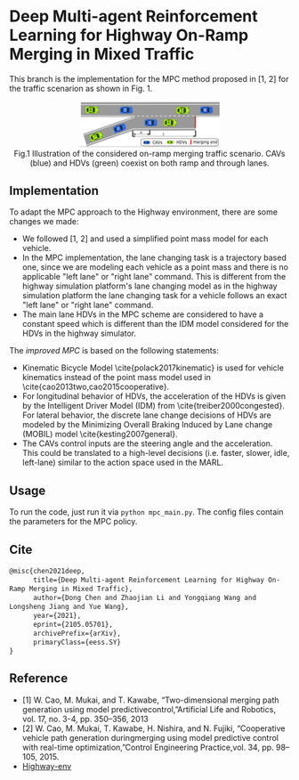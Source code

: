 # Deep Multi-agent Reinforcement Learning for Highway On-Ramp Merging in Mixed Traffic

This branch is the implementation for the MPC method proposed in [1, 2] for the traffic scenarion as shown in Fig. 1.



<p align="center">
     <img src="docs/on-ramp.png" alt="output_example" width="50%" height="50%">
     <br>Fig.1 Illustration of the considered on-ramp merging traffic scenario. CAVs (blue) and HDVs (green) coexist on both ramp and through lanes.
</p>

## Implementation
To adapt the MPC approach to the Highway environment, there are some changes we made:
- We followed [1, 2] and used a simplified point mass model for each vehicle.
- In the MPC implementation, the lane changing task is a trajectory based one, since we are modeling each vehicle as a point mass and there is no applicable "left lane" or "right lane" command. This is different from the highway simulation platform's lane changing model as in the highway simulation platform the lane changing task for a vehicle follows an exact "left lane" or "right lane" command.
- The main lane HDVs in the MPC scheme are considered to have a constant speed which is different than the IDM model considered for the HDVs in the highway simulator.

The *improved MPC* is based on the following statements:
- Kinematic Bicycle Model \cite{polack2017kinematic} is used for vehicle kinematics instead of the point mass model used in \cite{cao2013two,cao2015cooperative}.
- For longitudinal behavior of HDVs, the acceleration of the HDVs is given by the Intelligent Driver Model (IDM) from \cite{treiber2000congested}. For lateral behavior, the discrete lane change decisions of HDVs are modeled by the Minimizing Overall Braking Induced by Lane change (MOBIL) model \cite{kesting2007general}.
- The CAVs control inputs are the steering angle and the acceleration. This could be translated to a high-level decisions (i.e. faster, slower, idle, left-lane) similar to the action space used in the MARL.

## Usage
To run the code, just run it via `python mpc_main.py`.  The config files contain the parameters for the MPC policy.


## Cite
```
@misc{chen2021deep,
      title={Deep Multi-agent Reinforcement Learning for Highway On-Ramp Merging in Mixed Traffic}, 
      author={Dong Chen and Zhaojian Li and Yongqiang Wang and Longsheng Jiang and Yue Wang},
      year={2021},
      eprint={2105.05701},
      archivePrefix={arXiv},
      primaryClass={eess.SY}
}
```

## Reference
- [1] W. Cao, M. Mukai, and T. Kawabe, “Two-dimensional merging path generation using model predictivecontrol,”Artificial Life and Robotics, vol. 17, no. 3-4, pp. 350–356, 2013
- [2]  W. Cao, M. Mukai, T. Kawabe, H. Nishira, and N. Fujiki, “Cooperative vehicle path generation duringmerging using model predictive control with real-time optimization,”Control  Engineering  Practice,vol. 34, pp. 98–105, 2015.
- [Highway-env](https://github.com/eleurent/highway-env)


